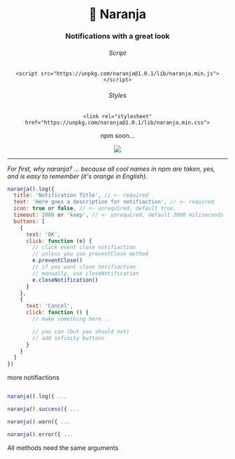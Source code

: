 


<h1 align="center">🍊 Naranja</h1>

<h3 align="center">Notifications with a great look</h3>

<h6 align="center">Script</h6>
<p align="center">
<code>&lt;script src="https://unpkg.com/naranja@1.0.1/lib/naranja.min.js">&lt;/script&gt;</code>
</p>
<h6 align="center">Styles</h6>
<p align="center">
<code>&lt;link rel="stylesheet" href="https://unpkg.com/naranja@1.0.1/lib/naranja.min.css"&gt;</code>
</p>
<p align="center">npm soon...</p>



<p align="center">
  <img src="https://i.imgur.com/8vWYkFd.gif" />
<p>

---

_For first, why naranja? ... because all cool names in npm are taken, yes, and is easy to remember (it's orange in English)._

```js
naranja().log({
  title: 'Notification Title', // <- required
  text: 'Here goes a description for notifiaction', // <- required
  icon: true or false, // <- unrequired, default true,
  timeout: 2000 or 'keep', // <- unrequired, default 3000 miliseconds
  buttons: [
    {
      text: 'OK',
      click: function (e) {
        // click event close notifiaction
        // unless you use preventClose method
        e.preventClose()
        // if you want close notifiaction
        // manually, use closeNotification
        e.closeNotification()
      }
    },
    {
      text: 'Cancel',
      click: function () {
        // make something here...

        // you can (but you should not)
        // add infinity buttons
      }
    }
  ]
})
```

more notifiactions

```js

naranja().log({ ...

naranja().success({ ...

naranja().warn({ ...

naranja().error({ ...

```

All methods need the same arguments
